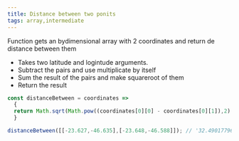 ```yaml
---
title: Distance between two ponits
tags: array,intermediate
---
```


Function gets an bydimensional array with 2 coordinates and return de distance between them

- Takes two latitude and logintude arguments.
- Subtract the pairs and use multiplicate by itself
- Sum the result of the pairs and make squareroot of them
- Return the result

```js
const distanceBetween = coordinates =>
  {
  return Math.sqrt(Math.pow((coordinates[0][0] - coordinates[0][1]),2) + Math.pow((coordinates[1][0] - coordinates[1][1]),2));
  }
```

```js
distanceBetween([[-23.627,-46.635],[-23.648,-46.588]]); // '32.490177961962594'
```
